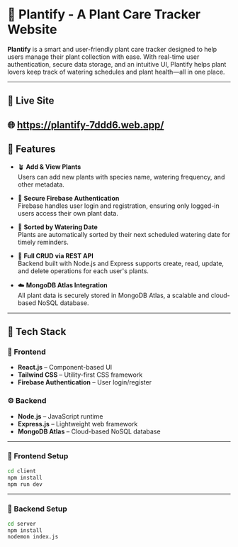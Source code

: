 # 🌿 Plantify - A Plant Care Tracker Website

**Plantify** is a smart and user-friendly plant care tracker designed to help users manage their plant collection with ease. With real-time user authentication, secure data storage, and an intuitive UI, Plantify helps plant lovers keep track of watering schedules and plant health—all in one place.

---
## 🔗 Live Site
🌐 https://plantify-7ddd6.web.app/
---

## 🚀 Features

- 🪴 **Add & View Plants**  
  Users can add new plants with species name, watering frequency, and other metadata.

- 🔐 **Secure Firebase Authentication**  
  Firebase handles user login and registration, ensuring only logged-in users access their own plant data.

- 📅 **Sorted by Watering Date**  
  Plants are automatically sorted by their next scheduled watering date for timely reminders.

- 🔄 **Full CRUD via REST API**  
  Backend built with Node.js and Express supports create, read, update, and delete operations for each user's plants.

- ☁️ **MongoDB Atlas Integration**  
  All plant data is securely stored in MongoDB Atlas, a scalable and cloud-based NoSQL database.

---

## 🧪 Tech Stack

### 🔧 Frontend
- **React.js** – Component-based UI
- **Tailwind CSS** – Utility-first CSS framework
- **Firebase Authentication** – User login/register

### ⚙️ Backend
- **Node.js** – JavaScript runtime
- **Express.js** – Lightweight web framework
- **MongoDB Atlas** – Cloud-based NoSQL database

---

### 🔹 Frontend Setup

```bash
cd client
npm install
npm run dev
```
---

### 🔹 Backend Setup

```bash
cd server
npm install
nodemon index.js
```
